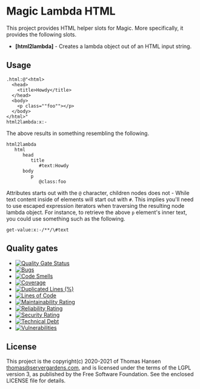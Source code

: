 
# Magic Lambda HTML

This project provides HTML helper slots for Magic. More specifically, it provides the following slots.

* __[html2lambda]__ - Creates a lambda object out of an HTML input string.

## Usage

```
.html:@"<html>
  <head>
    <title>Howdy</title>
  </head>
  <body>
    <p class=""foo""></p>
  </body>
</html>"
html2lambda:x:-
```

The above results in something resembling the following.

```
html2lambda
   html
      head
         title
            #text:Howdy
      body
         p
            @class:foo
```

Attributes starts out with the `@` character, children nodes does not - While text content inside of elements will
start out with `#`. This implies you'll need to use escaped expression iterators when traversing the resulting node
lambda object. For instance, to retrieve the above `p` element's inner text, you could use something such as the
following.

```
get-value:x:-/**/\#text
```

## Quality gates

- [![Quality Gate Status](https://sonarcloud.io/api/project_badges/measure?project=polterguy_magic.lambda.html&metric=alert_status)](https://sonarcloud.io/dashboard?id=polterguy_magic.lambda.html)
- [![Bugs](https://sonarcloud.io/api/project_badges/measure?project=polterguy_magic.lambda.html&metric=bugs)](https://sonarcloud.io/dashboard?id=polterguy_magic.lambda.html)
- [![Code Smells](https://sonarcloud.io/api/project_badges/measure?project=polterguy_magic.lambda.html&metric=code_smells)](https://sonarcloud.io/dashboard?id=polterguy_magic.lambda.html)
- [![Coverage](https://sonarcloud.io/api/project_badges/measure?project=polterguy_magic.lambda.html&metric=coverage)](https://sonarcloud.io/dashboard?id=polterguy_magic.lambda.html)
- [![Duplicated Lines (%)](https://sonarcloud.io/api/project_badges/measure?project=polterguy_magic.lambda.html&metric=duplicated_lines_density)](https://sonarcloud.io/dashboard?id=polterguy_magic.lambda.html)
- [![Lines of Code](https://sonarcloud.io/api/project_badges/measure?project=polterguy_magic.lambda.html&metric=ncloc)](https://sonarcloud.io/dashboard?id=polterguy_magic.lambda.html)
- [![Maintainability Rating](https://sonarcloud.io/api/project_badges/measure?project=polterguy_magic.lambda.html&metric=sqale_rating)](https://sonarcloud.io/dashboard?id=polterguy_magic.lambda.html)
- [![Reliability Rating](https://sonarcloud.io/api/project_badges/measure?project=polterguy_magic.lambda.html&metric=reliability_rating)](https://sonarcloud.io/dashboard?id=polterguy_magic.lambda.html)
- [![Security Rating](https://sonarcloud.io/api/project_badges/measure?project=polterguy_magic.lambda.html&metric=security_rating)](https://sonarcloud.io/dashboard?id=polterguy_magic.lambda.html)
- [![Technical Debt](https://sonarcloud.io/api/project_badges/measure?project=polterguy_magic.lambda.html&metric=sqale_index)](https://sonarcloud.io/dashboard?id=polterguy_magic.lambda.html)
- [![Vulnerabilities](https://sonarcloud.io/api/project_badges/measure?project=polterguy_magic.lambda.html&metric=vulnerabilities)](https://sonarcloud.io/dashboard?id=polterguy_magic.lambda.html)

## License

This project is the copyright(c) 2020-2021 of Thomas Hansen thomas@servergardens.com, and is licensed under the terms
of the LGPL version 3, as published by the Free Software Foundation. See the enclosed LICENSE file for details.
